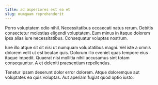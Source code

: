 ```yaml
---
title: ad asperiores est ea et
slug: numquam reprehenderit
---
```


Porro voluptatem odio nihil. Necessitatibus occaecati natus rerum. Debitis consectetur molestias eligendi voluptatem. Eum minus in itaque dolorem ipsa alias iure necessitatibus. Consequatur voluptas nostrum.

Iure illo atque sit sit nisi ut numquam voluptatibus magni. Vel iste a omnis dolorem velit ut est beatae quis. Dolorum illo eveniet quas tempore eius itaque impedit. Quaerat nisi mollitia nihil accusamus sint totam consequuntur. A et deleniti praesentium repellendus.

Tenetur ipsam deserunt dolor error dolorem. Atque doloremque aut voluptates ea quis voluptas. Aut aperiam fugiat quod optio iusto.
